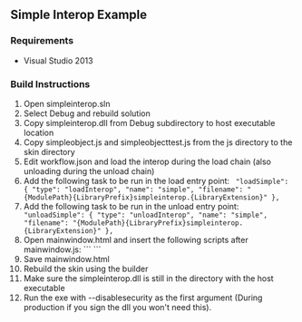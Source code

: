 ## Simple Interop Example

### Requirements

* Visual Studio 2013

### Build Instructions

1. Open simpleinterop.sln
2. Select Debug and rebuild solution
3. Copy simpleinterop.dll from Debug subdirectory to host executable location
4. Copy simpleobject.js and simpleobjecttest.js from the js directory to the skin directory
5. Edit workflow.json and load the interop during the load chain (also unloading during the unload chain)
6. Add the following task to be run in the load entry point: ```
    "loadSimple": {
        "type": "loadInterop",
        "name": "simple",
        "filename": "{ModulePath}{LibraryPrefix}simpleinterop.{LibraryExtension}"
    },```
7. Add the following task to be run in the unload entry point: ```
    "unloadSimple": {
        "type": "unloadInterop",
        "name": "simple",
        "filename": "{ModulePath}{LibraryPrefix}simpleinterop.{LibraryExtension}"
    },```
8. Open mainwindow.html and insert the following scripts after mainwindow.js: ```
    <script src="simpleobject.js" type="text/javascript"></script>
    <script src="simpleobjecttest.js" type="text/javascript"></script>```
9. Save mainwindow.html
10. Rebuild the skin using the builder
11. Make sure the simpleinterop.dll is still in the directory with the host executable
12. Run the exe with --disablesecurity as the first argument (During production if you sign the dll you won't need this).

